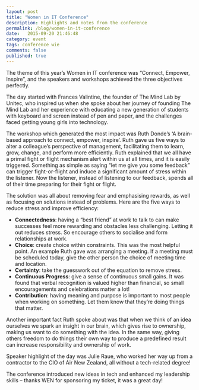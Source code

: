 ```yaml
---
layout: post
title: "Women in IT Conference"
description: Highlights and notes from the conference
permalink: /blog/women-in-it-conference
date:   2015-09-20 21:46:48
category: event
tags: conference wie
comments: false
published: true
---
```


The theme of this year’s Women in IT conference was “Connect, Empower, Inspire”, and the speakers and workshops achieved the three objectives perfectly. 

The day started with Frances Valintine, the founder of The Mind Lab by Unitec, who inspired us when she spoke about her journey of founding The Mind Lab and her experience with educating a new generation of students with keyboard and screen instead of pen and paper, and the challenges faced getting young girls into technology.

The workshop which generated the most impact was Ruth Donde’s ‘A brain-based approach to connect, empower, inspire’. Ruth gave us five ways to alter a colleague’s perspective of management, facilitating them to learn, grow, change, and perform more efficiently. Ruth explained that we all have a primal fight or flight mechanism alert within us at all times, and it is easily triggered. Something as simple as saying “let me give you some feedback” can trigger fight-or-flight and induce a significant amount of stress within the listener. Now the listener, instead of listening to our feedback, spends all of their time preparing for their fight or flight.

The solution was all about removing fear and emphasising rewards, as well as focusing on solutions instead of problems. Here are the five ways to reduce stress and improve efficiency:

* **Connectedness**: having a “best friend” at work to talk to can make successes feel more rewarding and obstacles less challenging. Letting it out reduces stress. So encourage others to socialise and form relationships at work.
* **Choice**: create choice within constraints. This was the most helpful point. An example Ruth gave was arranging a meeting. If a meeting must be scheduled today, give the other person the choice of meeting time and location.
* **Certainty**: take the guesswork out of the equation to remove stress.
* **Continuous Progress**: give a sense of continuous small gains. It was found that verbal recognition is valued higher than financial, so small encouragements and celebrations matter a lot!
* **Contribution**: having meaning and purpose is important to most people when working on something. Let them know that they’re doing things that matter.

Another important fact Ruth spoke about was that when we think of an idea ourselves we spark an insight in our brain, which gives rise to ownership, making us want to do something with the idea. In the same way, giving others freedom to do things their own way to produce a predefined result can increase responsibility and ownership of work. 

Speaker highlight of the day was Julie Raue, who worked her way up from a contractor to the CIO of Air New Zealand, all without a tech-related degree!

The conference introduced new ideas in tech and enhanced my leadership skills – thanks WEN for sponsoring my ticket, it was a great day!
